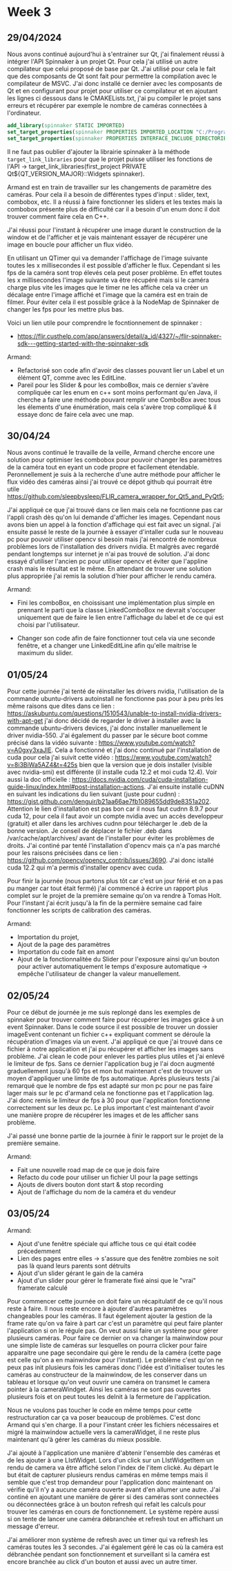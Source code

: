 # Week 3

## 29/04/2024

Nous avons continué aujourd'hui à s'entrainer sur Qt, j'ai finalement réussi à intégrer l'API Spinnaker à un projet Qt. Pour cela j'ai utilisé un autre compilateur que celui proposé de base par Qt. J'ai utilisé pour cela le fait que des composants de Qt sont fait pour permettre la compilation avec le compilateur de MSVC. J'ai donc installé ce dernier avec les composants de Qt et en configurant pour projet pour utiliser ce compilateur et en ajoutant les lignes ci dessous dans le CMAKELists.txt, j'ai pu compiler le projet sans erreurs et récupérer par exemple le nombre de caméras connectées à l'ordinateur.

```cmake
add_library(spinnaker STATIC IMPORTED)
set_target_properties(spinnaker PROPERTIES IMPORTED_LOCATION "C:/Program Files/Teledyne/Spinnaker/lib64/vs2015/Spinnaker_v140.lib")
set_target_properties(spinnaker PROPERTIES INTERFACE_INCLUDE_DIRECTORIES "C:/Program Files/Teledyne/Spinnaker/include")
```

Il ne faut pas oublier d'ajouter la librairie spinnaker à la méthode `target_link_libraries` pour que le projet puisse utiliser les fonctions de l'API -> target_link_libraries(first_project PRIVATE Qt${QT_VERSION_MAJOR}::Widgets spinnaker).

Armand est en train de travailler sur les changements de paramètre des caméras. Pour cela il a besoin de différentes types d'input : slider, text, combobox, etc. Il a réussi à faire fonctionner les sliders et les textes mais la combobox présente plus de difficulté car il a besoin d'un enum donc il doit trouver comment faire cela en C++.

J'ai réussi pour l'instant à récupérer une image durant le construction de la window et de l'afficher et je vais maintenant essayer de récupérer une image en boucle pour afficher un flux vidéo.

En utilisant un QTimer qui va demander l'affichage de l'image suivante toutes les x millisecondes il est possible d'afficher le flux. Cependant si les fps de la caméra sont trop élevés cela peut poser problème. En effet toutes les x millisecondes l'image suivante va être récupéré mais si le caméra charge plus vite les images que le timer ne les affiche cela va créer un décalage entre l'image affiché et l'image que la caméra est en train de filmer. Pour éviter cela il est possible grâce à la NodeMap de Spinnaker de changer les fps pour les mettre plus bas.

Voici un lien utile pour comprendre le focntionnement de spinnaker :

- https://flir.custhelp.com/app/answers/detail/a_id/4327/~/flir-spinnaker-sdk---getting-started-with-the-spinnaker-sdk

Armand:
- Refactorisé son code afin d'avoir des classes pouvant lier un Label et un élément QT, comme avec les EditLine.
- Pareil pour les Slider & pour les comboBox, mais ce dernier s'avère compliquée car les enum en c++ sont moins performant qu'en Java, il cherche a faire une méthode pouvant remplir une ComboBox avec tous les élements d'une énumération, mais cela s'avère trop compliqué & il essaye donc de faire cela avec une map.

## 30/04/24

Nous avons continué le travaille de la veille, Armand cherche encore une solution pour optimiser les combobox pour pouvoir changer les paramètres de la caméra tout en eyant un code propre et facilement étendable. Peronnellement je suis à la recherche d'une autre méthode pour afficher le flux vidéo des caméras ainsi j'ai trouvé ce dépot github qui pourrait être utile https://github.com/sleepbysleep/FLIR_camera_wrapper_for_Qt5_and_PyQt5;

J'ai appliqué ce que j'ai trouvé dans ce lien mais cela ne focntionne pas car l'appli crash dès qu'on lui demande d'afficher les images. Cependant nous avons bien un appel à la fonction d'affichage qui est fait avec un signal. j'ai ensuite passé le reste de la journée à essayer d'intaller cuda sur le nouveau pc pour pouvoir utiliser opencv si besoin mais j'ai rencontré de nombreux problèmes lors de l'installation des drivers nvidia. Et malgrès avec regardé pendant longtemps sur internet je n'ai pas trouvé de solution. J'ai donc essayé d'utiliser l'ancien pc pour utiliser opencv et éviter que l'appline crash mais le résultat est le même. En attendant de trouver une solution plus appropriée j'ai remis la solution d'hier pour afficher le rendu caméra.

Armand: 
- Fini les comboBox, en choissisant une implémentation plus simple en prennant le parti que la classe LinkedComboBox ne devrait s'occuper uniquement que de faire le lien entre l'affichage du label et de ce qui est choisi par l'utilisateur.

- Changer son code afin de faire fonctionner tout cela via une seconde fenêtre, et a changer une LinkedEditLine afin qu'elle maitrise le maximum du slider.


## 01/05/24

Pour cette journée j'ai tenté de réinstaller les drivers nvidia, l'utilisation de la commande ubuntu-drivers autoinstall ne fonctionne pas pour à peu près les même raisons que dites dans ce lien : https://askubuntu.com/questions/1510543/unable-to-install-nvidia-drivers-with-apt-get j'ai donc décidé de regarder le driver à installer avec la commande ubuntu-drivers devices, j'ai donc installer manuellement le driver nvidia-550. J'ai également du passer par le sécure boot comme précisé dans la vidéo suivante : https://www.youtube.com/watch?v=A0gxy3xaJlE. Cela a fonctionné et j'ai donc continué par l'installation de cuda pour cela j'ai suivit cette vidéo : https://www.youtube.com/watch?v=8i3BiWa5AZ4&t=425s bien que la version que je dois installer (visible avec nvidia-smi) est différente (il installe cuda 12.2 et moi cuda 12.4). Voir aussi la doc officielle : https://docs.nvidia.com/cuda/cuda-installation-guide-linux/index.html#post-installation-actions. J'ai ensuite installé cuDNN en suivant les indications du lien suivant (juste pour cudnn) : https://gist.github.com/denguir/b21aa66ae7fb1089655dd9de8351a202. Attention le lien d'installation est pas bon car il nous faut cudnn 8.9.7 pour cuda 12, pour cela il faut avoir un compte nvidia avec un accès developpeur (gratuit) et aller dans les archives cudnn pour télécharger le .deb de la bonne version. Je conseil de déplacer le fichier .deb dans /var/cache/apt/archives/ avant de l'installer pour éviter les problèmes de droits. J'ai continé par tenté l'installation d'opencv mais ça n'a pas marché pour les raisons précisées dans ce lien : https://github.com/opencv/opencv_contrib/issues/3690. J'ai donc istallé cuda 12.2 qui m'a permis d'installer opencv avec cuda.

Pour finir la journée (nous partons plus tôt car c'est un jour férié et on a pas pu manger car tout était fermé) j'ai commencé à écrire un rapport plus complet sur le projet de la première semaine qu'on va rendre à Tomas Holt. Pour l'instant j'ai écrit jusqu'à la fin de la permière semaine cad faire fonctionner les scripts de calibration des caméras.

Armand:
- Importation du projet,
- Ajout de la page des paramètres
- Importation du code fait en amont
- Ajout de la fonctionnalitée du Slider pour l'exposure ainsi qu'un bouton pour activer automatiquement le temps d'exposure automatique -> empêche l'utilisateur de changer la valeur manuellement.

## 02/05/24

Pour ce début de journée je me suis replongé dans les exemples de spinnaker pour trouver comment faire pour récupérer les images grâce à un event Spinnaker. Dans le code source il est possible de trouver un dossier imageEvent contenant un fichier c++ expliquant comment se déroule la récupération d'images via un event. J'ai appliqué ce que j'ai trouvé dans ce fichier à notre application et j'ai pu récupérer et afficher les images sans problème. J'ai clean le code pour enlever les parties plus utiles et j'ai enlevé le limiteur de fps. Sans ce dernier l'application bug je l'ai docn augmenté graduellement jusqu'à 60 fps et mon but maintenant c'est de trouver un moyen d'appliquer une limite de fps automatique. Après plusieurs tests j'ai remarqué que le nombre de fps est adapté sur mon pc pour ne pas faire lager mais sur le pc d'armand cela ne fonctionne pas et l'application lag. J'ai donc remis le limiteur de fps à 30 pour que l'application fonctionne correctement sur les deux pc. Le plus important c'est maintenant d'avoir une manière propre de récupérer les images et de les afficher sans problème. 

J'ai passé une bonne partie de la journée à finir le rapport sur le projet de la première semaine.

Armand:
- Fait une nouvelle road map de ce que je dois faire
- Refacto du code pour utiliser un fichier UI pour la page settings
- Ajouts de divers bouton dont start & stop recording
- Ajout de l'affichage du nom de la caméra et du vendeur

## 03/05/24

Armand:
- Ajout d'une fenêtre spéciale qui affiche tous ce qui était codée précedemment
- Lien des pages entre elles -> s'assure que des fenêtre zombies ne soit pas là quand leurs parents sont détruits
- Ajout d'un slider gérant le gain de la caméra
- Ajout d'un slider pour gérer le framerate fixé ainsi que le "vrai" framerate calculé

Pour commencer cette journée on doit faire un récapitulatif de ce qu'il nous reste à faire. Il nous reste encore à ajouter d'autres paramètres changeables pour les caméras. Il faut égelement ajouter la gestion de la frame rate qu'on va faire à part car c'est un paramètre qui peut faire planter l'application si on le régule pas. On veut aussi faire un système pour gérer plusieurs caméras. Pour faire ce dernier on va changer la mainwindow pour une simple liste de caméras sur lesquelles on pourra clicker pour faire apparaitre une page secondaire qui gère le rendu de la caméra (cette page est celle qu'on a en mainwindow pour l'instant). Le problème c'est qu'on ne peux pas init plusieurs fois les caméras donc l'idée est d'initialiser toutes les caméras au constructeur de la mainwindow, de les conserver dans un tableau et lorsque qu'on veut ouvrir une caméra on transmet le camera pointer à la cameraWindget. Ainsi les caméras ne sont pas ouvertes plusieurs fois et on peut toutes les deInit à la fermeture de l'application.

Nous ne voulons pas toucher le code en même temps pour cette restructuration car ça va poser beaucoup de problèmes. C'est donc Armand qui s'en charge. Il a pour l'instant créer les fichiers nécessaires et migré la mainwindow actuelle vers la cameraWidget, il ne reste plus maintenant qu'à gérer les caméras du mieux possible.

J'ai ajouté à l'application une manière d'abtenir l'ensemble des caméras et de les ajouter à une LIstWidget. Lors d'un click sur un LIstWidgetItem un rendu de camera va être affiché selon l'index de l'item clické. Au départ le but était de capturer plusieurs rendus caméras en même temps mais il semble que c'est trop demandeur pour l'application donc maintenant on vérifie qu'il n'y a aucune caméra ouverte avant d'en allumer une autre. J'ai continé en ajoutant une manière de gérer si des caméras sont connectées ou déconnectées grâce à un bouton refresh qui refait les calculs pour trouver les caméras en cours de fonctionnement. Le système repère aussi si on tente de lancer une caméra débranchée et refresh tout en affichant un message d'erreur. 

J'ai améliorer mon système de refresh avec un timer qui va refresh les caméras toutes les 3 secondes. J'ai également géré le cas où la caméra est débranchée pendant son fonctionnement et surveillant si la caméra est encore branchée au click d'un bouton et aussi avec un autre timer.